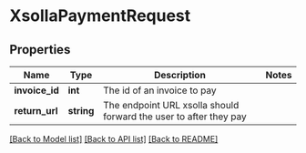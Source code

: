 # XsollaPaymentRequest

## Properties
Name | Type | Description | Notes
------------ | ------------- | ------------- | -------------
**invoice_id** | **int** | The id of an invoice to pay | 
**return_url** | **string** | The endpoint URL xsolla should forward the user to after they pay | 

[[Back to Model list]](../README.md#documentation-for-models) [[Back to API list]](../README.md#documentation-for-api-endpoints) [[Back to README]](../README.md)


